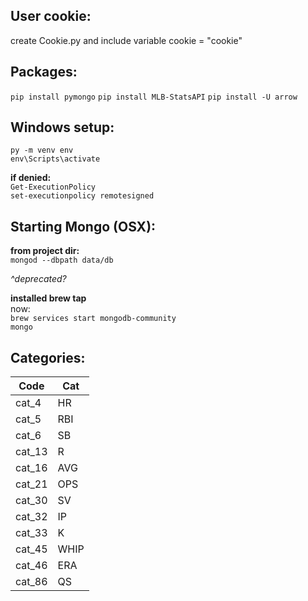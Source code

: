 ## User cookie:
create Cookie.py and include variable cookie = "cookie"

## Packages:
`pip install pymongo`
`pip install MLB-StatsAPI`
`pip install -U arrow`

## Windows setup:
`py -m venv env`  
`env\Scripts\activate`  

**if denied:**  
`Get-ExecutionPolicy`  
`set-executionpolicy remotesigned`  

## Starting Mongo (OSX):
**from project dir:**  
`mongod --dbpath data/db`  

*^deprecated?*  

**installed brew tap**  
now:  
`brew services start mongodb-community`  
`mongo`  

## Categories:
| Code  | Cat |
| ------------- | ------------- |
| cat_4 | HR |
| cat_5 | RBI |
| cat_6 | SB |
| cat_13 | R |
| cat_16 | AVG |
| cat_21 | OPS |
| cat_30 | SV |
| cat_32 | IP |
| cat_33 | K |
| cat_45 | WHIP |
| cat_46 | ERA |
| cat_86 | QS |